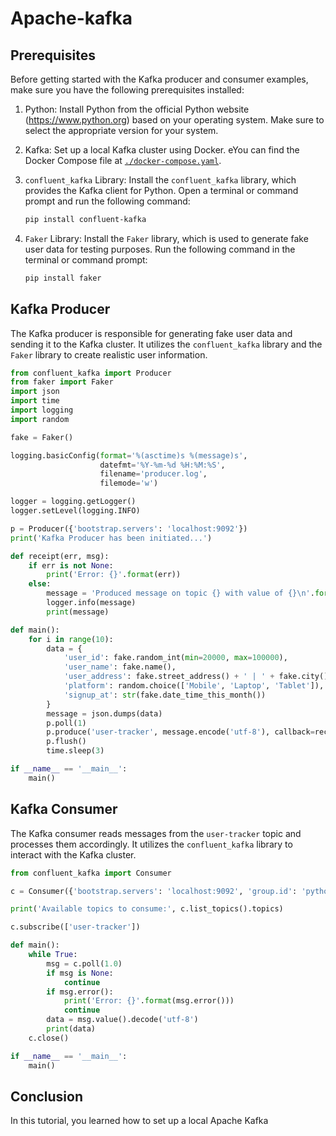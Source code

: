 # Apache-kafka
 
## Prerequisites   
 
Before getting started with the Kafka producer and consumer examples, make sure you have the following prerequisites installed:

1. Python: Install Python from the official Python website (https://www.python.org) based on your operating system. Make sure to select the appropriate version for your system.

2. Kafka: Set up a local Kafka cluster using Docker. eYou can find the Docker Compose file at [`./docker-compose.yaml`](https://github.com/Typhoenix/Apache-kafka/blob/main/docker-compose.yaml).

3. `confluent_kafka` Library: Install the `confluent_kafka` library, which provides the Kafka client for Python. Open a terminal or command prompt and run the following command:

   ```bash
   pip install confluent-kafka
   ```

4. `Faker` Library: Install the `Faker` library, which is used to generate fake user data for testing purposes. Run the following command in the terminal or command prompt:

   ```bash
   pip install faker
   ```

## Kafka Producer

The Kafka producer is responsible for generating fake user data and sending it to the Kafka cluster. It utilizes the `confluent_kafka` library and the `Faker` library to create realistic user information.

```python
from confluent_kafka import Producer
from faker import Faker
import json
import time
import logging
import random

fake = Faker()

logging.basicConfig(format='%(asctime)s %(message)s',
                    datefmt='%Y-%m-%d %H:%M:%S',
                    filename='producer.log',
                    filemode='w')

logger = logging.getLogger()
logger.setLevel(logging.INFO)

p = Producer({'bootstrap.servers': 'localhost:9092'})
print('Kafka Producer has been initiated...')

def receipt(err, msg):
    if err is not None:
        print('Error: {}'.format(err))
    else:
        message = 'Produced message on topic {} with value of {}\n'.format(msg.topic(), msg.value().decode('utf-8'))
        logger.info(message)
        print(message)

def main():
    for i in range(10):
        data = {
            'user_id': fake.random_int(min=20000, max=100000),
            'user_name': fake.name(),
            'user_address': fake.street_address() + ' | ' + fake.city() + ' | ' + fake.country_code(),
            'platform': random.choice(['Mobile', 'Laptop', 'Tablet']),
            'signup_at': str(fake.date_time_this_month())
        }
        message = json.dumps(data)
        p.poll(1)
        p.produce('user-tracker', message.encode('utf-8'), callback=receipt)
        p.flush()
        time.sleep(3)

if __name__ == '__main__':
    main()
```

## Kafka Consumer

The Kafka consumer reads messages from the `user-tracker` topic and processes them accordingly. It utilizes the `confluent_kafka` library to interact with the Kafka cluster.

```python
from confluent_kafka import Consumer

c = Consumer({'bootstrap.servers': 'localhost:9092', 'group.id': 'python-consumer', 'auto.offset.reset': 'earliest'})

print('Available topics to consume:', c.list_topics().topics)

c.subscribe(['user-tracker'])

def main():
    while True:
        msg = c.poll(1.0)
        if msg is None:
            continue
        if msg.error():
            print('Error: {}'.format(msg.error()))
            continue
        data = msg.value().decode('utf-8')
        print(data)
    c.close()

if __name__ == '__main__':
    main()
```

## Conclusion

In this tutorial, you learned how to set up a local Apache Kafka
